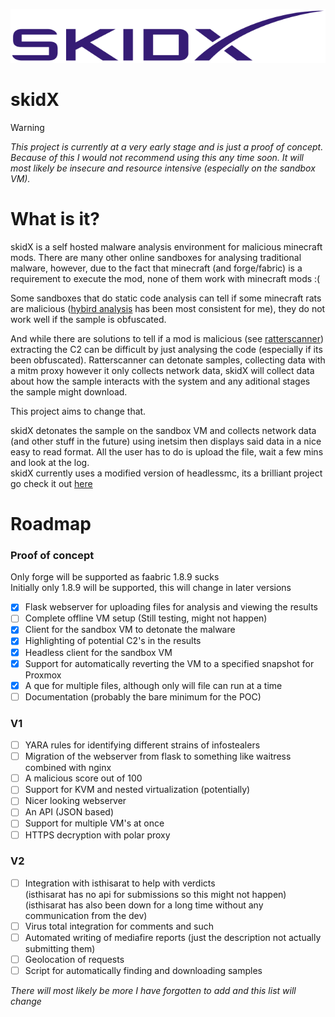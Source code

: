 ![](images/purple_text_logo_NB.png)
# skidX
> [!WARNING]
> *This project is currently at a very early stage and is just a proof of concept. Because of this I would not recommend using this any time soon. It will most likely be insecure and resource intensive (especially on the sandbox VM).* <br/>
# What is it? 
skidX is a self hosted malware analysis environment for malicious minecraft mods. There are many other online sandboxes for analysing traditional malware, however, due to the fact that minecraft (and forge/fabric) is a requirement to execute the mod, none of them work with minecraft mods :( <br/>

Some sandboxes that do static code analysis can tell if some minecraft rats are malicious ([hybird analysis](https://www.hybrid-analysis.com/) has been most consistent for me), they do not work well if the sample is obfuscated.

And while there are solutions to tell if a mod is malicious (see [ratterscanner](https://ratterscanner.com)) extracting the C2 can be difficult by just analysing the code (especially if its been obfuscated). Ratterscanner can detonate samples, collecting data with a mitm proxy however it only collects network data, skidX will collect data about how the sample interacts with the system and any aditional stages the sample might download. <br/>

This project aims to change that. <br/>

skidX detonates the sample on the sandbox VM and collects network data (and other stuff in the future) using inetsim then displays said data in a nice easy to read format. All the user has to do is upload the file, wait a few mins and look at the log. <br/>
skidX currently uses a modified version of headlessmc, its a brilliant project go check it out [here](https://github.com/3arthqu4ke/headlessmc) <br/>

# Roadmap
### Proof of concept
Only forge will be supported as faabric 1.8.9 sucks<br/>
Initially only 1.8.9 will be supported, this will change in later versions<br/>
- [x] Flask webserver for uploading files for analysis and viewing the results <br/> 
- [ ] Complete offline VM setup (Still testing, might not happen)<br/> 
- [x] Client for the sandbox VM to detonate the malware <br/>
- [x] Highlighting of potential C2's in the results <br/>
- [x] Headless client for the sandbox VM <br/>
- [x] Support for automatically reverting the VM to a specified snapshot for Proxmox <br/>
- [x] A que for multiple files, although only will file can run at a time <br/>
- [ ] Documentation (probably the bare minimum for the POC) <br/>
### V1 
- [ ] YARA rules for identifying different strains of infostealers <br/>
- [ ] Migration of the webserver from flask to something like waitress combined with nginx <br/>
- [ ] A malicious score out of 100 <br/>
- [ ] Support for KVM and nested virtualization (potentially) <br/>
- [ ] Nicer looking webserver <br/>
- [ ] An API (JSON based) <br/>
- [ ] Support for multiple VM's at once<br/>
- [ ] HTTPS decryption with polar proxy <br/>
### V2 
- [ ] Integration with isthisarat to help with verdicts <br/>
(isthisarat has no api for submissions so this might not happen) <br/>
(isthisarat has also been down for a long time without any communication from the dev) <br/>
- [ ] Virus total integration for comments and such <br/>
- [ ] Automated writing of mediafire reports (just the description not actually submitting them) <br/>
- [ ] Geolocation of requests <br/>
- [ ] Script for automatically finding and downloading samples <br/>

*There will most likely be more I have forgotten to add and this list will change*
